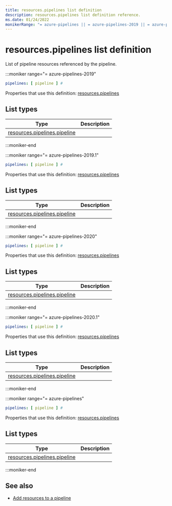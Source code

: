 ```yaml
---
title: resources.pipelines list definition
description: resources.pipelines list definition reference.
ms.date: 01/24/2022
monikerRange: "= azure-pipelines || = azure-pipelines-2019 || = azure-pipelines-2019.1 || = azure-pipelines-2020 || = azure-pipelines-2020.1"
---
```


# resources.pipelines list definition


List of pipeline resources referenced by the pipeline.


:::moniker range="= azure-pipelines-2019"

<!-- :::api-definition signature="pipelineResources[pipelineResource]" version="azure-pipelines-2019"::: -->

```yaml
pipelines: [ pipeline ] # 
```


Properties that use this definition: [resources.pipelines](resources.md)

## List types

| Type     | Description |
|----------|-------------|
| [resources.pipelines.pipeline](resources-pipelines-pipeline.md) |  |

<!-- :::api-definition-end::: -->

:::moniker-end

:::moniker range="= azure-pipelines-2019.1"

<!-- :::api-definition signature="pipelineResources[pipelineResource]" version="azure-pipelines-2019.1"::: -->

```yaml
pipelines: [ pipeline ] # 
```


Properties that use this definition: [resources.pipelines](resources.md)

## List types

| Type     | Description |
|----------|-------------|
| [resources.pipelines.pipeline](resources-pipelines-pipeline.md) |  |

<!-- :::api-definition-end::: -->

:::moniker-end

:::moniker range="= azure-pipelines-2020"

<!-- :::api-definition signature="pipelineResources[pipelineResource]" version="azure-pipelines-2020"::: -->

```yaml
pipelines: [ pipeline ] # 
```


Properties that use this definition: [resources.pipelines](resources.md)

## List types

| Type     | Description |
|----------|-------------|
| [resources.pipelines.pipeline](resources-pipelines-pipeline.md) |  |

<!-- :::api-definition-end::: -->

:::moniker-end

:::moniker range="= azure-pipelines-2020.1"

<!-- :::api-definition signature="pipelineResources[pipelineResource]" version="azure-pipelines-2020.1"::: -->

```yaml
pipelines: [ pipeline ] # 
```


Properties that use this definition: [resources.pipelines](resources.md)

## List types

| Type     | Description |
|----------|-------------|
| [resources.pipelines.pipeline](resources-pipelines-pipeline.md) |  |

<!-- :::api-definition-end::: -->

:::moniker-end

:::moniker range="= azure-pipelines"

<!-- :::api-definition signature="pipelineResources[pipelineResource]" version="azure-pipelines"::: -->

```yaml
pipelines: [ pipeline ] # 
```


Properties that use this definition: [resources.pipelines](resources.md)

## List types

| Type     | Description |
|----------|-------------|
| [resources.pipelines.pipeline](resources-pipelines-pipeline.md) |  |

<!-- :::api-definition-end::: -->

:::moniker-end


<!-- Remarks -->


<!-- Examples -->


## See also

- [Add resources to a pipeline](/azure/devops/pipelines/process/resources)



